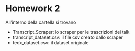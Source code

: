 # Homework 2
All'interno della cartella si trovano
* Transcript_Scraper: lo scraper per le trascrizioni dei talk
* transcript_dataset.csv: il file csv creato dallo scraper
* tedx_dataset.csv: il dataset originale
